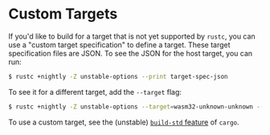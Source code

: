 # Custom Targets

If you'd like to build for a target that is not yet supported by `rustc`, you can use a
"custom target specification" to define a target. These target specification files
are JSON. To see the JSON for the host target, you can run:

```bash
$ rustc +nightly -Z unstable-options --print target-spec-json
```

To see it for a different target, add the `--target` flag:

```bash
$ rustc +nightly -Z unstable-options --target=wasm32-unknown-unknown --print target-spec-json
```

To use a custom target, see the (unstable) [`build-std` feature](https://doc.rust-lang.org/nightly/cargo/reference/unstable.html) of `cargo`.
